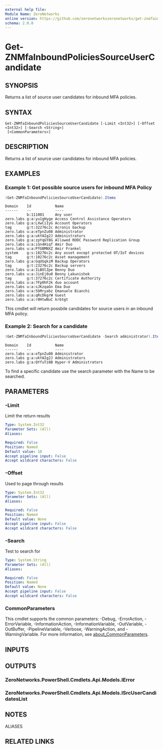 ```yaml
---
external help file:
Module Name: ZeroNetworks
online version: https://github.com/zeronetworkszeronetworks/get-znmfainboundpoliciessourceusercandidate
schema: 2.0.0
---
```


# Get-ZNMfaInboundPoliciesSourceUserCandidate

## SYNOPSIS
Returns a list of source user candidates for inbound MFA policies.

## SYNTAX

```
Get-ZNMfaInboundPoliciesSourceUserCandidate [-Limit <Int32>] [-Offset <Int32>] [-Search <String>]
 [<CommonParameters>]
```

## DESCRIPTION
Returns a list of source user candidates for inbound MFA policies.

## EXAMPLES

### Example 1: Get possible source users for inbound MFA Policy
```powershell
(Get-ZNMfaInboundPoliciesSourceUserCandidate).Items
```

```output
Domain    Id           Name
------    --           ----
          b:111001     Any user
zero.labs g:a:yu1gHyge Access Control Assistance Operators
zero.labs g:a:LXwCiIyG Account Operators
tag       g:t:32276c2c Acronis backup
zero.labs u:a:eTpnZu08 Administrator
zero.labs g:a:ukYAIg2J Administrators
zero.labs g:a:zpYqGY8G Allowed RODC Password Replication Group
zero.labs u:a:iGn4Hiqf Amir Duo
zero.labs u:a:PfGBMNXZ Amir Frankel
system    g:s:18276c2c Any asset except protected OT/IoT devices
tag       g:t:10276c2c Asset management
zero.labs g:a:GqUGqkiM Backup Operators
tag       g:t:23276c2c Backup servers
zero.labs u:a:ILBOlZpe Benny Duo
zero.labs u:a:JinEj0u0 Benny Lakunishok
tag       g:t:37276c2c Certificate Authority
zero.labs u:a:7Fp0hF2k duo account
zero.labs u:a:sJKzqaGn Ema Duo
zero.labs u:a:5bMryabz Emanuele Bianchi
zero.labs u:a:qRcDkgrW Guest
zero.labs u:a:r0HtwNuC krbtgt
```

This cmdlet will return possbile candidates for source users in an inbound MFA policy.

### Example 2: Search for a candidate
```powershell
(Get-ZNMfaInboundPoliciesSourceUserCandidate -Search administrator).Items
```

```output
Domain    Id           Name
------    --           ----
zero.labs u:a:eTpnZu08 Administrator
zero.labs g:a:ukYAIg2J Administrators
zero.labs g:a:QYfuTz8B Hyper-V Administrators
```

To find a specific candidate use the search parameter with the Name to be searched.

## PARAMETERS

### -Limit
Limit the return results

```yaml
Type: System.Int32
Parameter Sets: (All)
Aliases:

Required: False
Position: Named
Default value: 10
Accept pipeline input: False
Accept wildcard characters: False
```

### -Offset
Used to page through results

```yaml
Type: System.Int32
Parameter Sets: (All)
Aliases:

Required: False
Position: Named
Default value: None
Accept pipeline input: False
Accept wildcard characters: False
```

### -Search
Test to search for

```yaml
Type: System.String
Parameter Sets: (All)
Aliases:

Required: False
Position: Named
Default value: None
Accept pipeline input: False
Accept wildcard characters: False
```

### CommonParameters
This cmdlet supports the common parameters: -Debug, -ErrorAction, -ErrorVariable, -InformationAction, -InformationVariable, -OutVariable, -OutBuffer, -PipelineVariable, -Verbose, -WarningAction, and -WarningVariable. For more information, see [about_CommonParameters](http://go.microsoft.com/fwlink/?LinkID=113216).

## INPUTS

## OUTPUTS

### ZeroNetworks.PowerShell.Cmdlets.Api.Models.IError

### ZeroNetworks.PowerShell.Cmdlets.Api.Models.ISrcUserCandidatesList

## NOTES

ALIASES

## RELATED LINKS

